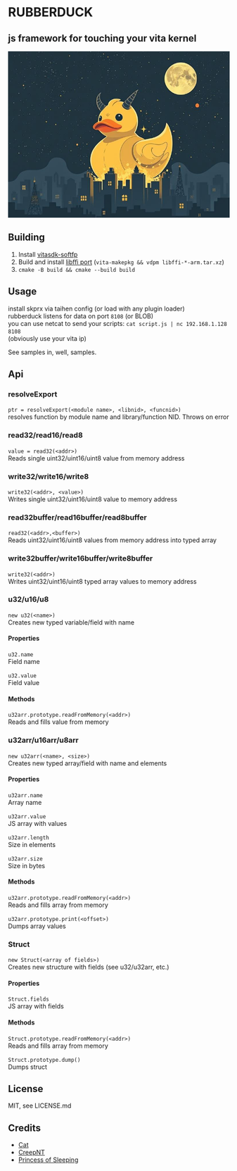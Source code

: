 # RUBBERDUCK
## js framework for touching your vita kernel

![quack](rubberduck.jpg)


## Building
1. Install [vitasdk-softfp](https://github.com/vitasdk-softfp)
2. Build and install [libffi port](https://github.com/isage/vita-packages-extra/tree/master/libffi) (`vita-makepkg && vdpm libffi-*-arm.tar.xz`)
3. `cmake -B build && cmake --build build`

## Usage
install skprx via taihen config (or load with any plugin loader)  
rubberduck listens for data on port `8108` (or BLOB)  
you can use netcat to send your scripts: `cat script.js | nc 192.168.1.128 8108`  
(obviously use your vita ip)

See samples in, well, samples.

## Api

### resolveExport
`ptr = resolveExport(<module name>, <libnid>, <funcnid>)`  
resolves function by module name and library/function NID. Throws on error

### read32/read16/read8
`value = read32(<addr>)`  
Reads single uint32/uint16/uint8 value from memory address

### write32/write16/write8
`write32(<addr>, <value>)`  
Writes single uint32/uint16/uint8 value to memory address

### read32buffer/read16buffer/read8buffer
`read32(<addr>,<buffer>)`  
Reads uint32/uint16/uint8 values from memory address into typed array

### write32buffer/write16buffer/write8buffer
`write32(<addr>)`  
Writes uint32/uint16/uint8 typed array values to memory address

### u32/u16/u8
`new u32(<name>)`  
Creates new typed variable/field with name <name>

#### Properties
`u32.name`  
Field name

`u32.value`  
Field value

#### Methods
`u32arr.prototype.readFromMemory(<addr>)`  
Reads and fills value from memory  

### u32arr/u16arr/u8arr
`new u32arr(<name>, <size>)`  
Creates new typed array/field with name <name> and <size> elements  

#### Properties
`u32arr.name`  
Array name

`u32arr.value`  
JS array with values

`u32arr.length`  
Size in elements

`u32arr.size`  
Size in bytes

#### Methods
`u32arr.prototype.readFromMemory(<addr>)`  
Reads and fills array from memory  

`u32arr.prototype.print(<offset>)`  
Dumps array values  

### Struct
`new Struct(<array of fields>)`  
Creates new structure with fields <array of fields> (see u32/u32arr, etc.)

#### Properties
`Struct.fields`  
JS array with fields

#### Methods
`Struct.prototype.readFromMemory(<addr>)`  
Reads and fills array from memory  

`Struct.prototype.dump()`  
Dumps struct  


## License
MIT, see LICENSE.md

## Credits

* [Cat](https://github.com/isage/)
* [CreepNT](https://github.com/CreepNT/)
* [Princess of Sleeping](https://github.com/Princess-of-Sleeping/)
